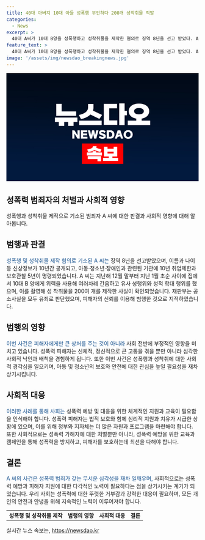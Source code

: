 ```yaml
---
title: 40대 아버지 10대 아들 성폭행 부인하다 200개 성착취물 적발
categories:
  - News
excerpt: >
  40대 A씨가 10대 B양을 성폭행하고 성착취물을 제작한 혐의로 징역 8년을 선고 받았다. A씨는 아들의 친구 B양의 믿음을 이용하여 범행을 저질렀고, 수사가 진행되어도 부인했으나 증거로 유죄 판결을 받았다. 재판부는 A씨의 행동을 엄중히 지적하며 피해자의 신뢰를 이용한 범행을 비난하고, 변명 없이 반성하지 않았다고 판단했다. A씨는 신상정보 10년 공개와 취업제한 및 보호관찰 등을 명령받았다. (단어 수: 92)
feature_text: >
  40대 A씨가 10대 B양을 성폭행하고 성착취물을 제작한 혐의로 징역 8년을 선고 받았다. A씨는 아들의 친구 B양의 믿음을 이용하여 범행을 저질렀고, 수사가 진행되어도 부인했으나 증거로 유죄 판결을 받았다. 재판부는 A씨의 행동을 엄중히 지적하며 피해자의 신뢰를 이용한 범행을 비난하고, 변명 없이 반성하지 않았다고 판단했다. A씨는 신상정보 10년 공개와 취업제한 및 보호관찰 등을 명령받았다. (단어 수: 92)
image: '/assets/img/newsdao_breakingnews.jpg'
---
```


<p><img src="/assets/img/newsdao_breakingnews.jpg" alt="pcversion 속보" /></p>

<h2>성폭력 범죄자의 처벌과 사회적 영향</h2>

<p data-ke-size="size16">성폭행과 성착취물 제작으로 기소된 범죄자 A 씨에 대한 판결과 사회적 영향에 대해 알아봅니다.</p>

<h2 data-ke-size="size26">범행과 판결</h2>

<p><span style="color: #1a5490;">성폭행 및 성착취물 제작 혐의로 기소된 A 씨는</span> 징역 8년을 선고받았으며, 이름과 나이 등 신상정보가 10년간 공개되고, 아동·청소년·장애인과 관련된 기관에 10년 취업제한과 보호관찰 5년이 명령되었습니다. A 씨는 지난해 12월 말부터 지난 1월 초순 사이에 집에서 10대 B 양에게 위력을 사용해 여러차례 간음하고 유사 성행위와 성적 학대 행위를 했으며, 이를 촬영해 성 착취물을 200여 개를 제작한 사실이 확인되었습니다. 재판부는 공소사실을 모두 유죄로 판단했으며, 피해자의 신뢰를 이용해 범행한 것으로 지적하였습니다.</p>

<h2 data-ke-size="size26">범행의 영향</h2>

<p><span style="color: #1a5490;">이번 사건은 피해자에게만 큰 상처를 주는 것이 아니라</span> 사회 전반에 부정적인 영향을 미치고 있습니다. 성폭력 피해자는 신체적, 정신적으로 큰 고통을 겪을 뿐만 아니라 심각한 사회적 낙인과 배척을 경험하게 됩니다. 또한 이번 사건은 성폭행과 성착취에 대한 사회적 경각심을 일으키며, 아동 및 청소년의 보호와 안전에 대한 관심을 높일 필요성을 재차 상기시킵니다.</p>

<h2 data-ke-size="size26">사회적 대응</h2>

<p><span style="color: #1a5490;">이러한 사례를 통해 사회는</span> 성폭력 예방 및 대응을 위한 체계적인 지원과 교육이 필요함을 인식해야 합니다. 성폭력 피해자는 법적 보호와 함께 심리적 지원과 치유가 시급한 상황에 있으며, 이를 위해 정부와 지자체는 더 많은 자원과 프로그램을 마련해야 합니다. 또한 사회적으로는 성폭력 가해자에 대한 처벌뿐만 아니라, 성폭력 예방을 위한 교육과 캠페인을 통해 성폭력을 방지하고, 피해자를 보호하는데 최선을 다해야 합니다.</p>

<h2 data-ke-size="size26">결론</h2>

<p><span style="color: #1a5490;">A 씨의 사건은 성폭력 범죄가 갖는 무서운 심각성을 재차 일깨우며,</span> 사회적으로는 성폭력 예방과 피해자 지원에 대한 다각적인 노력이 필요하다는 점을 상기시키는 계기가 되었습니다. 우리 사회는 성폭력에 대한 뚜렷한 거부감과 강력한 대응이 필요하며, 모든 개인의 안전과 안녕을 위해 지속적인 노력이 이루어져야 합니다.</p>

<table>
    <tbody>
        <tr>
            <td style="text-align: center; height: 17px;"><b>성폭행 및 성착취물 제작</b></td>
            <td style="text-align: center; height: 17px;"><b>범행의 영향</b></td>
            <td style="text-align: center; height: 17px;"><b>사회적 대응</b></td>
            <td style="text-align: center; height: 17px;"><b>결론</b></td>
        </tr>
    </tbody>
</table>
실시간 뉴스 속보는, <a href="https://newsdao.kr" rel="dofollow">https://newsdao.kr</a>


